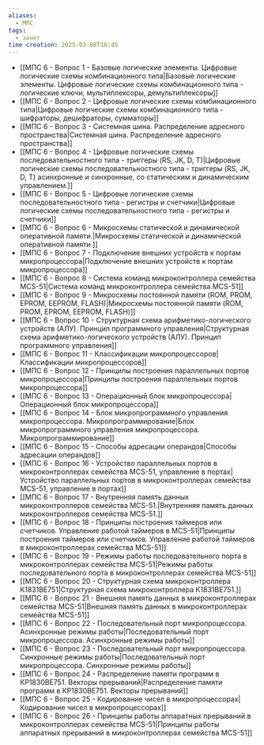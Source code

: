 ```yaml
---
aliases:
  - МПС
tags:
  - зачет
time creation: 2025-03-08T16:45
---
```

-  [[МПС 6 - Вопрос 1 - Базовые логические элементы. Цифровые логические схемы комбинационного типа|Базовые логические элементы. Цифровые логические схемы комбинационного типа - логические ключи, мультиплексоры, демультиплексоры]]
-  [[МПС 6 - Вопрос 2 - Цифровые логические схемы комбинационного типа|Цифровые логические схемы комбинационного типа - шифраторы, дешифраторы, сумматоры]]
-  [[МПС 6 - Вопрос 3 - Системная шина. Распределение адресного пространства|Системная шина. Распределение адресного пространства]]
-  [[МПС 6 - Вопрос 4 - Цифровые логические схемы последовательностного типа - триггеры (RS, JK, D, T)|Цифровые логические схемы последовательностного типа - триггеры (RS, JK, D, T) асинхронные и синхронные, со статическим и динамическим управлением.]]
-  [[МПС 6 - Вопрос 5 - Цифровые логические схемы последовательностного типа - регистры и счетчики|Цифровые логические схемы последовательностного типа - регистры и счетчики]]
-  [[МПС 6 - Вопрос 6 - Микросхемы статической и динамической оперативной памяти.|Микросхемы статической и динамической оперативной памяти.]]
-  [[МПС 6 - Вопрос 7 - Подключение внешних устройств к портам микропроцессора|Подключение внешних устройств к портам микропроцессора]]
-  [[МПС 6 - Вопрос 8 - Система команд микроконтроллера семейства MCS-51|Система команд микроконтроллера семейства MCS-51]]
-  [[МПС 6 - Вопрос 9 - Микросхемы постоянной памяти (ROM, PROM, EPROM, EEPROM, FLASH)|Микросхемы постоянной памяти (ROM, PROM, EPROM, EEPROM, FLASH)]]
-  [[МПС 6 - Вопрос 10 - Структурная схема арифметико-логического устройств (АЛУ). Принцип программного управления|Структурная схема арифметико-логического устройств (АЛУ). Принцип программного управления]]
-  [[МПС 6 - Вопрос 11 - Классификации микропроцессоров|Классификации микропроцессоров]]
-  [[МПС 6 - Вопрос 12 - Принципы построения  параллельных портов  микропроцессора|Принципы построения  параллельных портов  микропроцессора]]
-  [[МПС 6 - Вопрос 13 - Операционный блок микропроцессора|Операционный блок микропроцессора]]
-  [[МПС 6 - Вопрос 14 - Блок микропрограммного управления микропроцессора. Микропрограммирование|Блок микропрограммного управления микропроцессора. Микропрограммирование]]
-  [[МПС 6 - Вопрос 15 - Способы адресации операндов|Способы адресации операндов]]
-  [[МПС 6 - Вопрос 16 - Устройство параллельных портов в микроконтроллерах семейства MCS-51, управление в портах|Устройство параллельных портов в микроконтроллерах семейства MCS-51, управление в портах]]
-  [[МПС 6 - Вопрос 17 - Внутренняя память данных микроконтроллеров семейства MCS-51.|Внутренняя память данных микроконтроллеров семейства MCS-51.]]
-  [[МПС 6 - Вопрос 18 - Принципы построения таймеров или счетчиков. Управление работой таймеров в MCS-51|Принципы построения таймеров или счетчиков. Управление работой таймеров в микроконтроллерах семейства MCS-51]]
-  [[МПС 6 - Вопрос 19 - Режимы работы последовательного порта в микроконтроллерах семейства MCS-51|Режимы работы последовательного порта в микроконтроллерах семейства MCS-51]]
-  [[МПС 6 - Вопрос 20 - Структурная схема микроконтроллера К1831ВЕ751|Структурная схема микроконтроллера К1831ВЕ751.]]
-  [[МПС 6 - Вопрос 21 - Внешняя память данных в микроконтроллерах семейства MCS-51|Внешняя память данных в микроконтроллерах семейства MCS-51]]
-  [[МПС 6 - Вопрос 22 - Последовательный порт микропроцессора. Асинхронные режимы работы|Последовательный порт микропроцессора. Асинхронные режимы работы]]
-  [[МПС 6 - Вопрос 23 - Последовательный порт микропроцессора. Синхронные режимы работы|Последовательный порт микропроцессора. Синхронные режимы работы]]
-  [[МПС 6 - Вопрос 24 - Распределение памяти программ в КР1830ВЕ751. Векторы прерываний|Распределение памяти программ в КР1830ВЕ751. Векторы прерываний]]
-  [[МПС 6 - Вопрос 25 - Кодирование чисел в микропроцессорах|Кодирование чисел в микропроцессорах]]
-  [[МПС 6 - Вопрос 26 - Принципы работы аппаратных прерываний в микроконтроллерах семейства MCS-51|Принципы работы аппаратных прерываний в микроконтроллерах семейства MCS-51]]
